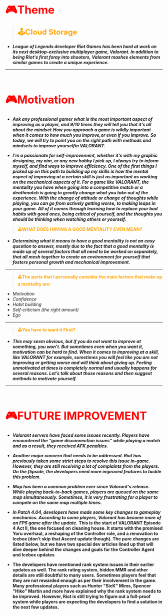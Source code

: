 # <b><span style="color: red ; font-size: 2.2rem;">**🎮Theme**</span></b>
> <b><span style="color: orange ; font-size: 1.5rem;">**🕹️Cloud Storage**</span></b>

* **_League of Legends developer Riot Games has been hard at work on its next desktop-exclusive multiplayer game, Valorant. In addition to being Riot's first foray into shooters, Valorant mashes elements from similar games to create a unique experience._**
---

<br>

# <b><span style="color: red ; font-size: 2.2rem;">**🎮Motivation**</span></b>

* **_Ask any professional gamer what is the most important aspect of improving as a player, and 9/10 times they will tell you that it’s all about the mindset.How you approach a game is wildly important when it comes to how much you improve,or even if you improve. So today, we will try to point you on the right path with methods and mindsets to improve yourselfin VALORANT._**

* **_I’m a passionate for self-improvement, whether it’s with my graphic designing, my aim, or any new hobby I pick up, I always try to inform myself, and find ways to improve efficiency. One of the first things I picked up on this path to building up my skills is how the mental aspect of improving at a certain skill is just as important as working on the mechanical aspects of it. For a game like VALORANT, the mentality you have when going into a competitive match or a deathmatch is going to greatly change what you take out of the experience. With the change of attitude or change of thoughts while playing, you can go from actively getting worse, to making leaps in your game. All of it comes through learning how to replace your bad habits with good ones, being critical of yourself, and the thoughts you should be thinking when watching others or yourself._**


> <b><span style="color: orange ; font-size: 15.rem;">**🕹️WHAT DOES HAVING A GOOD MENTALITY EVEN MEAN?**</span></b>

* **_Determining what it means to have a good mentality is not an easy question to answer, mostly due to the fact that a good mentality is made up of several factors that all need to be worked on separately, that all mesh together to create an environment for yourself that fosters personal growth and mechanical improvement._**

---
> <b><span style="color: orange ; font-size: 15.rem;">**🕹️The parts that I personally consider the main factors that make up a mentality are:**</span></b>


* *_Motivation_*
* *Confidence*
* *Habit building*
* *Self-criticism (the right amount)*
* *Ego*
---
> <b><span style="color: orange ; font-size: 15.rem;">**🕹️You have to want it First?**</span></b>

* **_This may seem obvious, but if you do not want to improve at something, you won’t. But sometimes even when you want it, motivation can be hard to find. When it comes to improving at a skill, like VALORANT for example, sometimes you will feel like you are not improving or getting worse and will think about giving up. Feeling unmotivated at times is completely normal and usually happens for several reasons. Let’s talk about those reasons and then suggest methods to motivate yourself._**

---
<br>

# <b><span style="color: red ; font-size: 2.2rem;">**🎮FUTURE IMPROVEMENT**</span></b>

* **_Valorant servers have faced some issues recently. Players have encountered the “game disconnection issues” while playing a match and as a result, they received AFK penalties._**

* **_Another major concern that needs to be addressed. Riot has previously taken some strict steps to resolve this issue in-game. However, they are still receiving a lot of complaints from the players. On the flipside, the developers need more improved features to tackle this problem._**

* **_Map has been a common problem ever since Valorant's release. While playing back-to-back games, players are queued on the same map simultaneously. Sometimes, it is very frustrating for a player to compete on the same map multiple times._**

* **_In Patch 4.04, developers have made some key changes to gameplay mechanics. According to some players, Valorant has become more of an FPS game after the update._**
**This is the start of VALORANT Episode 4 Act II, the one focused on cleaning house. It starts with the promised Yoru overhaul, a reshaping of the Controller role, and a renovation to Icebox (don’t skip that Ascent update though).
The pure changes are listed below, but we have two special dev articles lined up that will dive deeper behind the changes and goals for the Controller Agent and Icebox updates**

* **The developers have mentioned rank system issues in their earlier updates as well. The rank rating system, hidden MMR and other details are still doubtful to many users.**
**Sometimes players feel that they are not rewarded enough as per their involvement in the game. Many professional players such as Hunter "SicK" Mims, Spencer "Hiko" Martin and more have explained why the rank system needs to be improved.**
**However, Riot is still trying to figure out a full-proof system while players are expecting the developers to find a solution in the next few updates.**